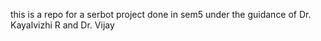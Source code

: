 this is a repo for a serbot project done in sem5 under the guidance of Dr. Kayalvizhi R and  Dr. Vijay
